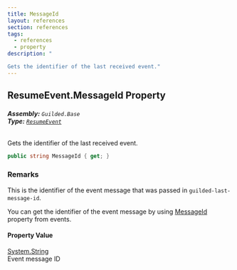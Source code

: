 ```yaml
---
title: MessageId
layout: references
section: references
tags:
  - references
  - property
description: "

Gets the identifier of the last received event."
---
```


## ResumeEvent.MessageId Property
###### **Assembly:** `Guilded.Base`<br/>**Type:** [`ResumeEvent`](ResumeEvent 'Guilded.Base.Events.ResumeEvent')

Gets the identifier of the last received event.

```csharp
public string MessageId { get; }
```

### Remarks
  
This is the identifier of the event message that was passed in `guilded-last-message-id`.  
  
You can get the identifier of the event message by using [MessageId](GuildedSocketMessage.MessageId 'Guilded.Base.Events.GuildedSocketMessage.MessageId') property from events.

#### Property Value
[System.String](https://docs.microsoft.com/en-us/dotnet/api/System.String 'System.String')  
Event message ID
